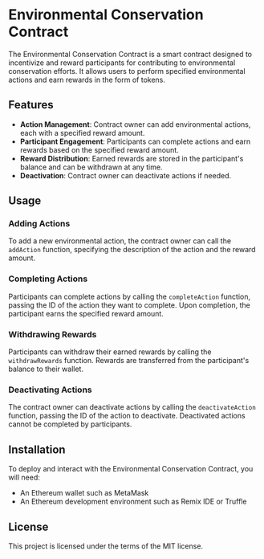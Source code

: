 # Environmental Conservation Contract

The Environmental Conservation Contract is a smart contract designed to incentivize and reward participants for contributing to environmental conservation efforts. It allows users to perform specified environmental actions and earn rewards in the form of tokens.

## Features

- **Action Management**: Contract owner can add environmental actions, each with a specified reward amount.
- **Participant Engagement**: Participants can complete actions and earn rewards based on the specified reward amount.
- **Reward Distribution**: Earned rewards are stored in the participant's balance and can be withdrawn at any time.
- **Deactivation**: Contract owner can deactivate actions if needed.

## Usage

### Adding Actions

To add a new environmental action, the contract owner can call the `addAction` function, specifying the description of the action and the reward amount.

### Completing Actions

Participants can complete actions by calling the `completeAction` function, passing the ID of the action they want to complete. Upon completion, the participant earns the specified reward amount.

### Withdrawing Rewards

Participants can withdraw their earned rewards by calling the `withdrawRewards` function. Rewards are transferred from the participant's balance to their wallet.

### Deactivating Actions

The contract owner can deactivate actions by calling the `deactivateAction` function, passing the ID of the action to deactivate. Deactivated actions cannot be completed by participants.

## Installation

To deploy and interact with the Environmental Conservation Contract, you will need:

- An Ethereum wallet such as MetaMask
- An Ethereum development environment such as Remix IDE or Truffle

## License

This project is licensed under the terms of the MIT license.
